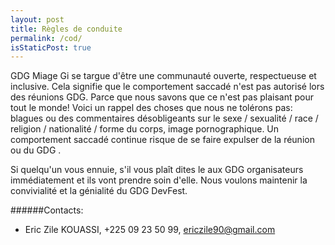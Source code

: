 ```yaml
---
layout: post
title: Règles de conduite
permalink: /cod/
isStaticPost: true
---
```


GDG Miage Gi se targue d'être une communauté ouverte, respectueuse et inclusive. Cela signifie que le comportement saccadé n'est pas autorisé lors des réunions GDG. Parce que nous savons que ce n'est pas plaisant pour tout le monde! Voici un rappel des choses que nous ne tolérons pas: blagues ou des commentaires désobligeants sur le sexe / sexualité / race / religion / nationalité / forme du corps, image pornographique. Un comportement saccadé continue risque de se faire expulser de la réunion ou du GDG .

Si quelqu'un vous ennuie, s'il vous plaît dites le aux GDG organisateurs immédiatement et ils vont prendre soin d'elle. Nous voulons maintenir la convivialité et la génialité du GDG DevFest. 

######Contacts:

- Eric Zile KOUASSI, +225 09 23 50 99, [ericzile90@gmail.com](mailto:ericzile90@gmail.com)

<img class="img-responsive feature-image" src="{{ site.baseurl }}/img/posts/cod.jpg" style="display:none">